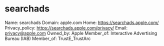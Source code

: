 
# searchads

Name: searchads
Domain: apple.com
Home: https://searchads.apple.com/
Privacy_policy: https://searchads.apple.com/privacy/
Email: privacy@apple.com
Owned_by: Apple
Member_of: Interactive Advertising Bureau (IAB)
Member_of: TrustE_TrustArc
